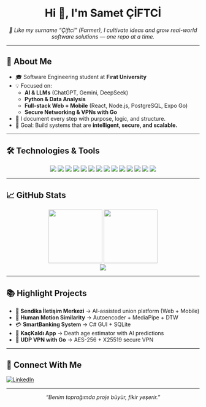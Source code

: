 <h1 align="center">Hi 👋, I'm Samet ÇİFTCİ</h1>
<p align="center">
  <em>🌾 Like my surname “Çiftci” (Farmer), I cultivate ideas and grow real-world software solutions — one repo at a time.</em>
</p>

---

## 🚀 About Me

- 🎓 Software Engineering student at **Fırat University**
- 💡 Focused on:  
  - **AI & LLMs** (ChatGPT, Gemini, DeepSeek)  
  - **Python & Data Analysis**  
  - **Full-stack Web + Mobile** (React, Node.js, PostgreSQL, Expo Go)  
  - **Secure Networking & VPNs with Go**
- 🧠 I document every step with purpose, logic, and structure.
- 🎯 Goal: Build systems that are **intelligent, secure, and scalable.**

---

## 🛠️ Technologies & Tools

<div align="center">
  <img src="https://img.shields.io/badge/Python-3776AB?style=for-the-badge&logo=python&logoColor=white" />
  <img src="https://img.shields.io/badge/JavaScript-F7DF1E?style=for-the-badge&logo=javascript&logoColor=black" />
  <img src="https://img.shields.io/badge/Node.js-43853D?style=for-the-badge&logo=node.js&logoColor=white" />
  <img src="https://img.shields.io/badge/React-61DAFB?style=for-the-badge&logo=react&logoColor=black" />
  <img src="https://img.shields.io/badge/React_Native-20232A?style=for-the-badge&logo=react&logoColor=61DAFB" />
  <img src="https://img.shields.io/badge/Expo-000020?style=for-the-badge&logo=expo&logoColor=white" />
  <img src="https://img.shields.io/badge/Go-00ADD8?style=for-the-badge&logo=go&logoColor=white" />
  <img src="https://img.shields.io/badge/PostgreSQL-336791?style=for-the-badge&logo=postgresql&logoColor=white" />
  <img src="https://img.shields.io/badge/SQLite-003B57?style=for-the-badge&logo=sqlite&logoColor=white" />
  <img src="https://img.shields.io/badge/MongoDB-4EA94B?style=for-the-badge&logo=mongodb&logoColor=white" />
  <img src="https://img.shields.io/badge/MySQL-00758F?style=for-the-badge&logo=mysql&logoColor=white" />
  <img src="https://img.shields.io/badge/ChatGPT-00A67E?style=for-the-badge&logo=openai&logoColor=white" />
  <img src="https://img.shields.io/badge/DeepSeek-AI-8B00FF?style=for-the-badge&logo=data:image/png;base64,iVB..." />
  <img src="https://img.shields.io/badge/Gemini-4285F4?style=for-the-badge&logo=google&logoColor=white" />
</div>

---

## 📈 GitHub Stats

<div align="center">
  <img height="140" src="https://github-readme-stats.vercel.app/api?username=SAME1T&show_icons=true&theme=dark&count_private=true&include_all_commits=true" />
  <img height="140" src="https://github-readme-stats.vercel.app/api/top-langs/?username=SAME1T&layout=compact&theme=dark" />
  <br/>
  <img src="https://github-readme-streak-stats.herokuapp.com/?user=SAME1T&theme=dark&date_format=M%20j%5B%2C%20Y%5D" />
</div>

---

## 📚 Highlight Projects

- 🎯 **Sendika İletişim Merkezi** → AI-assisted union platform (Web + Mobile)  
- 🧠 **Human Motion Similarity** → Autoencoder + MediaPipe + DTW  
- 💳 **SmartBanking System** → C# GUI + SQLite  
- 📱 **KaçKaldı App** → Death age estimator with AI predictions  
- 🔐 **UDP VPN with Go** → AES-256 + X25519 secure VPN

---

## 🤝 Connect With Me

[![LinkedIn](https://img.shields.io/badge/-LinkedIn-0A66C2?style=for-the-badge&logo=linkedin&logoColor=white)](https://www.linkedin.com/in/samet-%C3%A7iftci-664787252/)

---

<p align="center"><em>“Benim toprağımda proje büyür, fikir yeşerir.”</em></p>
